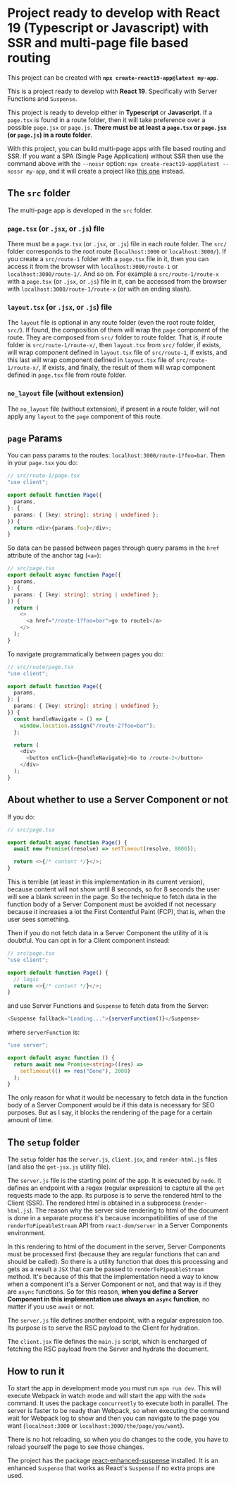 # Project ready to develop with React 19 (Typescript or Javascript) with SSR and multi-page file based routing

This project can be created with **`npx create-react19-app@latest my-app`**.

This is a project ready to develop with **React 19**. Specifically with Server Functions and `Suspense`.

This project is ready to develop either in **Typescript** or **Javascript**. If a `page.tsx` is found in a route folder, then it will take preference over a possible `page.jsx` or `page.js`. **There must be at least a `page.tsx` or `page.jsx` (or `page.js`) in a route folder**.

With this project, you can build multi-page apps with file based routing and SSR. If you want a SPA (Single Page Application) without SSR then use the command above with the `--nossr` option: `npx create-react19-app@latest --nossr my-app`, and it will create a project like [this one](https://github.com/roggc/react19) instead.

## The `src` folder

The multi-page app is developed in the `src` folder.

### `page.tsx` (or `.jsx`, or `.js`) file

There must be a `page.tsx` (or `.jsx`, or `.js`) file in each route folder. The `src/` folder corresponds to the root route (`localhost:3000` or `localhost:3000/`). If you create a `src/route-1` folder with a `page.tsx` file in it, then you can access it from the browser with `localhost:3000/route-1` or `localhost:3000/route-1/`. And so on. For example a `src/route-1/route-x` with a `page.tsx` (or `.jsx`, or `.js`) file in it, can be accessed from the browser with `localhost:3000/route-1/route-x` (or with an ending slash).

### `layout.tsx` (or `.jsx`, or `.js`) file

The `layout` file is optional in any route folder (even the root route folder, `src/`). If found, the composition of them will wrap the `page` component of the route. They are composed from `src/` folder to route folder. That is, if route folder is `src/route-1/route-x/`, then `layout.tsx` from `src/` folder, if exists, will wrap component defined in `layout.tsx` file of `src/route-1`, if exists, and this last will wrap component defined in `layout.tsx` file of `src/route-1/route-x/`, if exists, and finally, the result of them will wrap component defined in `page.tsx` file from route folder.

### `no_layout` file (without extension)

The `no_layout` file (without extension), if present in a route folder, will not apply any `layout` to the `page` component of this route.

## `page` Params

You can pass params to the routes: `localhost:3000/route-1?foo=bar`. Then in your `page.tsx` you do:

```typescript
// src/route-1/page.tsx
"use client";

export default function Page({
  params,
}: {
  params: { [key: string]: string | undefined };
}) {
  return <div>{params.foo}</div>;
}
```

So data can be passed between pages through query params in the `href` attribute of the anchor tag (`<a>`):

```typescript
// src/page.tsx
export default async function Page({
  params,
}: {
  params: { [key: string]: string | undefined };
}) {
  return (
    <>
      <a href="/route-1?foo=bar">go to route1</a>
    </>
  );
}
```

To navigate programmatically between pages you do:

```typescript
// src/route/page.tsx
"use client";

export default function Page({
  params,
}: {
  params: { [key: string]: string | undefined };
}) {
  const handleNavigate = () => {
    window.location.assign("/route-2?foo=bar");
  };

  return (
    <div>
      <button onClick={handleNavigate}>Go to /route-2</button>
    </div>
  );
}
```

## About whether to use a Server Component or not

If you do:

```typescript
// src/page.tsx

export default async function Page() {
  await new Promise((resolve) => setTimeout(resolve, 8000));

  return <>{/* content */}</>;
}
```

This is terrible (at least in this implementation in its current version), because content will not show until 8 seconds, so for 8 seconds the user will see a blank screen in the page. So the technique to fetch data in the function body of a Server Component must be avoided if not necessary because it increases a lot the First Contentful Paint (FCP), that is, when the user sees something.

Then if you do not fetch data in a Server Component the utility of it is doubtful. You can opt in for a Client component instead:

```typescript
// src/page.tsx
"use client";

export default function Page() {
  // logic
  return <>{/* content */}</>;
}
```

and use Server Functions and `Suspense` to fetch data from the Server:

```typescript
<Suspense fallback="Loading...">{serverFunction()}</Suspense>
```

where `serverFunction` is:

```typescript
"use server";

export default async function () {
  return await new Promise<string>((res) =>
    setTimeout(() => res("Done"), 2000)
  );
}
```

The only reason for what it would be necessary to fetch data in the function body of a Server Component would be if this data is necessary for SEO purposes. But as I say, it blocks the rendering of the page for a certain amount of time.

## The `setup` folder

The `setup` folder has the `server.js`, `client.jsx`, and `render-html.js` files (and also the `get-jsx.js` utility file).

The `server.js` file is the starting point of the app. It is executed by `node`. It defines an endpoint with a regex (regular expression) to capture all the `get` requests made to the app. Its purpose is to serve the rendered html to the Client (SSR). The rendered html is obtained in a subprocess (`render-html.js`). The reason why the server side rendering to html of the document is done in a separate process it's because incompatibilities of use of the `renderToPipeableStream` API from `react-dom/server` in a Server Components environment.

In this rendering to html of the document in the server, Server Components must be processed first (because they are regular functions that can and should be called). So there is a utility function that does this processing and gets as a result a `JSX` that can be passed to `renderToPipeableStream` method. It's because of this that the implementation need a way to know when a component it's a Server Component or not, and that way is if they are `async` functions. So for this reason, **when you define a Server Component in this implementation use always an `async` function**, no matter if you use `await` or not.

The `server.js` file defines another endpoint, with a regular expression too. Its purpose is to serve the RSC payload to the Client for hydration.

The `client.jsx` file defines the `main.js` script, which is encharged of fetching the RSC payload from the Server and hydrate the document.

## How to run it

To start the app in development mode you must run `npm run dev`. This will execute Webpack in watch mode and will start the app with the `node` command. It uses the package `concurrently` to execute both in parallel. The server is faster to be ready than Webpack, so when executing the command wait for Webpack log to show and then you can navigate to the page you want (`localhost:3000` or `localhost:3000/the/page/you/want`).

There is no hot reloading, so when you do changes to the code, you have to reload yourself the page to see those changes.

The project has the package [react-enhanced-suspense](https://www.npmjs.com/package/react-enhanced-suspense) installed. It is an enhanced `Suspense` that works as React's `Suspense` if no extra props are used.
